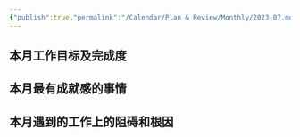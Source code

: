 ```yaml
---
{"publish":true,"permalink":"/Calendar/Plan & Review/Monthly/2023-07.md","created":"2023-08-10","modified":"2023-12-20","cssclasses":""}
---
```


## 本月工作目标及完成度

## 本月最有成就感的事情

## 本月遇到的工作上的阻碍和根因